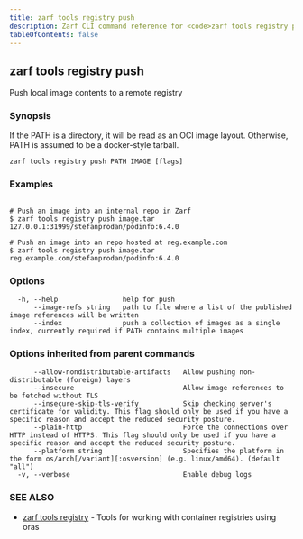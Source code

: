 ```yaml
---
title: zarf tools registry push
description: Zarf CLI command reference for <code>zarf tools registry push</code>.
tableOfContents: false
---
```


<!-- Page generated by Zarf; DO NOT EDIT -->

## zarf tools registry push

Push local image contents to a remote registry

### Synopsis

If the PATH is a directory, it will be read as an OCI image layout. Otherwise, PATH is assumed to be a docker-style tarball.

```
zarf tools registry push PATH IMAGE [flags]
```

### Examples

```

# Push an image into an internal repo in Zarf
$ zarf tools registry push image.tar 127.0.0.1:31999/stefanprodan/podinfo:6.4.0

# Push an image into an repo hosted at reg.example.com
$ zarf tools registry push image.tar reg.example.com/stefanprodan/podinfo:6.4.0

```

### Options

```
  -h, --help                help for push
      --image-refs string   path to file where a list of the published image references will be written
      --index               push a collection of images as a single index, currently required if PATH contains multiple images
```

### Options inherited from parent commands

```
      --allow-nondistributable-artifacts   Allow pushing non-distributable (foreign) layers
      --insecure                           Allow image references to be fetched without TLS
      --insecure-skip-tls-verify           Skip checking server's certificate for validity. This flag should only be used if you have a specific reason and accept the reduced security posture.
      --plain-http                         Force the connections over HTTP instead of HTTPS. This flag should only be used if you have a specific reason and accept the reduced security posture.
      --platform string                    Specifies the platform in the form os/arch[/variant][:osversion] (e.g. linux/amd64). (default "all")
  -v, --verbose                            Enable debug logs
```

### SEE ALSO

* [zarf tools registry](/commands/zarf_tools_registry/)	 - Tools for working with container registries using oras

